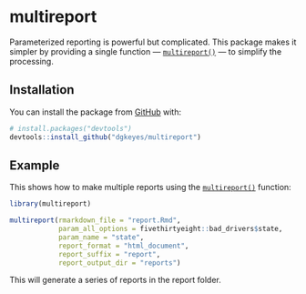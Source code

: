 
# multireport

<!-- badges: start -->

<!-- badges: end -->

Parameterized reporting is powerful but complicated. This package makes
it simpler by providing a single function —
[`multireport()`](reference/multireport.html) — to simplify the
processing.

## Installation

You can install the package from [GitHub](https://github.com/) with:

``` r
# install.packages("devtools")
devtools::install_github("dgkeyes/multireport")
```

## Example

This shows how to make multiple reports using the
[`multireport()`](reference/multireport.html) function:

``` r
library(multireport)

multireport(rmarkdown_file = "report.Rmd",
            param_all_options = fivethirtyeight::bad_drivers$state,
            param_name = "state",
            report_format = "html_document",
            report_suffix = "report",
            report_output_dir = "reports")
```

This will generate a series of reports in the report folder.
